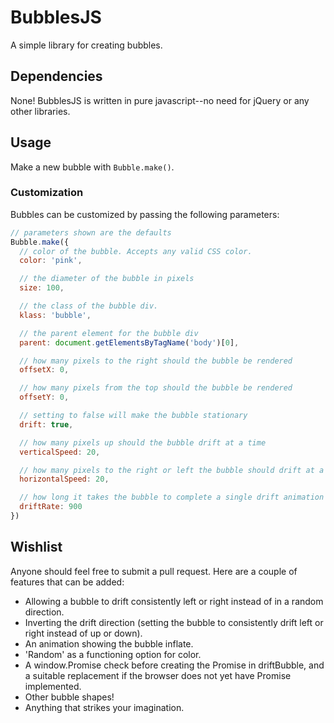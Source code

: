 # BubblesJS

A simple library for creating bubbles.

## Dependencies

None! BubblesJS is written in pure javascript--no need for jQuery or any other libraries.

## Usage

Make a new bubble with `Bubble.make()`.

### Customization

Bubbles can be customized by passing the following parameters:

```javascript
// parameters shown are the defaults
Bubble.make({
  // color of the bubble. Accepts any valid CSS color.
  color: 'pink',

  // the diameter of the bubble in pixels
  size: 100, 

  // the class of the bubble div.
  klass: 'bubble', 

  // the parent element for the bubble div
  parent: document.getElementsByTagName('body')[0], 

  // how many pixels to the right should the bubble be rendered
  offsetX: 0, 

  // how many pixels from the top should the bubble be rendered
  offsetY: 0, 

  // setting to false will make the bubble stationary
  drift: true, 

  // how many pixels up should the bubble drift at a time
  verticalSpeed: 20, 

  // how many pixels to the right or left the bubble should drift at a time
  horizontalSpeed: 20, 

  // how long it takes the bubble to complete a single drift animation
  driftRate: 900 
})
```

## Wishlist

Anyone should feel free to submit a pull request. Here are a couple of features that can be added:

* Allowing a bubble to drift consistently left or right instead of in a random direction.
* Inverting the drift direction (setting the bubble to consistently drift left or right instead of up or down).
* An animation showing the bubble inflate.
* 'Random' as a functioning option for color.
* A window.Promise check before creating the Promise in driftBubble, and a suitable replacement if the browser does not yet have Promise implemented.
* Other bubble shapes!
* Anything that strikes your imagination.